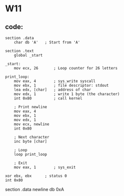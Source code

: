 # W11

## code:

```assembly
section .data
    char db 'A'   ; Start from 'A'

section .text
    global _start

_start:
    mov ecx, 26       ; Loop counter for 26 letters

print_loop:
    mov eax, 4        ; sys_write syscall
    mov ebx, 1        ; file descriptor: stdout
    lea edx, [char]   ; address of char
    mov edx, 1        ; write 1 byte (the character)
    int 0x80          ; call kernel

    ; Print newline
    mov eax, 4
    mov ebx, 1
    mov edx, 1
    mov ecx, newline
    int 0x80

    ; Next character
    inc byte [char]

    ; Loop
    loop print_loop

    ; Exit
    mov eax, 1        ; sys_exit
```
    xor ebx, ebx      ; status 0
    int 0x80

section .data
    newline db 0xA
